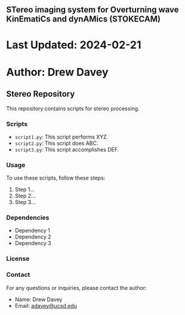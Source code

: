 ## STereo imaging system for Overturning wave KinEmatiCs and dynAMics (STOKECAM)
# Last Updated: 2024-02-21
# Author: Drew Davey

## Stereo Repository

This repository contains scripts for stereo processing.

### Scripts

- `script1.py`: This script performs XYZ.
- `script2.py`: This script does ABC.
- `script3.py`: This script accomplishes DEF.

### Usage

To use these scripts, follow these steps:

1. Step 1...
2. Step 2...
3. Step 3...

### Dependencies

- Dependency 1
- Dependency 2
- Dependency 3

### License


### Contact

For any questions or inquiries, please contact the author:

- Name: Drew Davey
- Email: adavey@ucsd.edu
